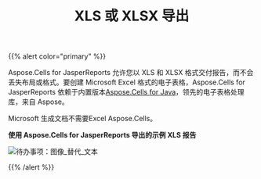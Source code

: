 ﻿---
title: XLS 或 XLSX 导出
type: docs
weight: 20
url: /zh/jasperreports/xls-or-xlsx-export/
---
{{% alert color="primary" %}}

Aspose.Cells for JasperReports 允许您以 XLS 和 XLSX 格式交付报告，而不会丢失布局或格式。要创建 Microsoft Excel 格式的电子表格，Aspose.Cells for JasperReports 依赖于内置版本[Aspose.Cells for Java](https://products.aspose.com/cells/java/)，领先的电子表格处理库，来自 Aspose。

Microsoft 生成文档不需要Excel Aspose.Cells。

**使用 Aspose.Cells for JasperReports 导出的示例 XLS 报告** 

![待办事项：图像_替代_文本](xls-or-xlsx-export_1.png)

{{% /alert %}}
